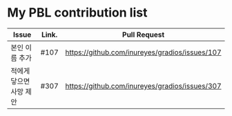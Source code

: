 My PBL contribution list
========================

| Issue                    | Link.   | Pull Request |
|--------------------------|---------|--------------|
| 본인 이름 추가 | #107 | https://github.com/inureyes/gradios/issues/107 |
| 적에게 닿으면 사망 제안| #307 | https://github.com/inureyes/gradios/issues/307|
